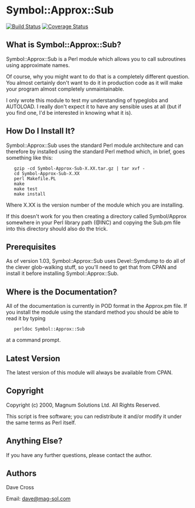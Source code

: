 
# Symbol::Approx::Sub

[![Build Status](https://travis-ci.org/davorg/symbol-approx-sub.svg?branch=master)](https://travis-ci.org/davorg/symbol-approx-sub) [![Coverage Status](https://coveralls.io/repos/github/davorg-cpan/symbol-approx-sub/badge.svg?branch=master)](https://coveralls.io/github/davorg-cpan/symbol-approx-sub?branch=master)

## What is Symbol::Approx::Sub?

Symbol::Approx::Sub is a Perl module which allows you to call subroutines
using approximate names.

Of course, why you might want to do that is a completely different
question. You almost certainly don't want to do it in production
code as it will make your program almost completely unmaintainable.

I only wrote this module to test my understanding of typeglobs and
AUTOLOAD. I really don't expect it to have any sensible uses at all
(but if you find one, I'd be interested in knowing what it is).

## How Do I Install It?

Symbol::Approx::Sub uses the standard Perl module architecture and can
therefore by installed using the standard Perl method which, in
brief, goes something like this:

```unix
   gzip -cd Symbol-Approx-Sub-X.XX.tar.gz | tar xvf -
   cd Symbol-Approx-Sub-X.XX
   perl Makefile.PL
   make
   make test
   make install
```

Where X.XX is the version number of the module which you are
installing.

If this doesn't work for you then creating a directory called
Symbol/Approx somewhere in your Perl library path (@INC) and copying
the Sub.pm file into this directory should also do the trick.


## Prerequisites

As of version 1.03, Symbol::Approx::Sub uses Devel::Symdump to do
all of the clever glob-walking stuff, so you'll need to get that from
CPAN and install it before installing Symbol::Approx::Sub.

## Where is the Documentation?

All of the documentation is currently in POD format in the Approx.pm
file. If you install the module using the standard method you should
be able to read it by typing

```unix
   perldoc Symbol::Approx::Sub
```

at a command prompt.

## Latest Version

The latest version of this module will always be available from
CPAN.

## Copyright

Copyright (c) 2000, Magnum Solutions Ltd.  All Rights Reserved.

This script is free software; you can redistribute it and/or
modify it under the same terms as Perl itself.

## Anything Else?

If you have any further questions, please contact the author.

## Authors
Dave Cross

Email: dave@mag-sol.com
